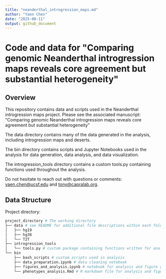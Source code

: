 ```yaml
---
title: "neanderthal_introgression_maps.md"
author: "Yaen Chen"
date: "2025-08-11"
output: github_document
---
```

# Code and data for "Comparing genomic Neanderthal introgression maps reveals core agreement but substantial heterogeneity"
   
## Overview

This repository contains data and scripts used in the Neanderthal introgression maps project. Please see the associated manuscript: "Comparing genomic Neanderthal introgression maps reveals core agreement but substantial heterogeneity"

The data directory contains many of the data generated in the analysis, including introgression maps and deserts.

The bin directory contains scripts and Jupyter Notebooks used in the analysis for data generation, data analysis, and data visualization. 

The introgression_tools directory contains a custom tools.py containing functions used throughout the analysis.

Do not hesitate to reach out with questions or comments: yaen.chen@ucsf.edu and tony@capralab.org.


## Data Structure

Project directory: 

```bash
project_directory # The working directory
├── data # see README for additional file descriptions within each folder
│   ├── hg19
│   ├── hg38
│   └── T2T
├── introgression_tools
│   └── tools.py # custom package containing functions written for analysis
└── bin 
    ├── bash_scripts # custom scripts used in analysis
    ├── data_preparation.ipynb # data cleaning notebook
    ├── figures_and_analysis.ipynb # notebook for analysis and figure generation in the manuscript
    └── phenotypes_analysis.Rmd # R markdown file for analysis and figure generation in the manuscripts (phenotype enrichments)
```
